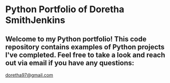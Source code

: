 # Python Portfolio of Doretha SmithJenkins

## Welcome to my Python portfolio! This code repository contains examples of Python projects I've completed. Feel free to take a look and reach out via email if you have any questions:
doretha97@gmail.com
